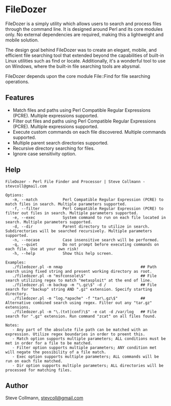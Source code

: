 # FileDozer

FileDozer is a simply utility which allows users to search and process files through the command line. It is designed around Perl and its core modules only. No external dependencies are required, making this a lightweight and mobile solution.

The design goal behind FileDozer was to create an elegant, mobile, and efficient file searching tool that extended beyond the capabilities of built-in Linux utilities such as find or locate. Additionally, it's a wonderful tool to use on Windows, where the built-in file searching tools are abysmal.

FileDozer depends upon the core module File::Find for file searching operations.

## Features
- Match files and paths using Perl Compatible Regular Expressions (PCRE). Multiple expressions supported.
- Filter out files and paths using Perl Compatible Regular Expressions (PCRE). Multiple expressions supported.
- Execute custom commands on each file discovered. Multiple commands supported.
- Multiple parent search directories supported.
- Recursive directory searching for files.
- Ignore case sensitivity option.

## Help
```
FileDozer - Perl File Finder and Processor | Steve Collmann - stevcoll@gmail.com

Options:
   -m, --match           Perl Compatible Regular Expression (PCRE) to match files in search. Multiple parameters supported.
   -f, --filter          Perl Compatible Regular Expression (PCRE) to filter out files in search. Multiple parameters supported.
   -e, --exec            System command to run on each file located in search. Multiple parameters supported.
   -d, --dir             Parent directory to utilize in search. Subdirectories will be searched recursively. Multiple parameters supported.
   -n, --nocase          Case insensitive search will be performed.
   -q, --quiet           Do not prompt before executing commands on each file. Use at your own risk!
   -h, --help            Show this help screen.
   
Examples:
   ./filedozer.pl -m nmap                                  ## Path search using fixed string and present working directory as root.
   ./filedozer.pl -m "msfconsole\$"                        ## File search utilizing regex to match "metasploit" at the end of line.
   ./filedozer.pl -m backup -m "\.gz\$" -d /               ## File search for "backup" string AND ".gz" extension. Specify starting directory.
   ./filedozer.pl -m "log.*apache" -f "tar\.gz\$"          ## Alternative combined search using regex. Filter out any "tar.gz" extensions.
   ./filedozer.pl -m "\.(txt|conf)\$" -e cat -d /var/log   ## File search for ".gz" extension. Run command "zcat" on all files found.

Notes:
   - Any part of the absolute file path can be matched with an expression. Utilize regex boundaries in order to preent this.
   - Match option supports multiple parameters; ALL conditions must be met in order for a file to be matched.
   - Filter option supports multiple parameters; ANY condition met will negate the possibility of a file match.
   - Exec option supports multiple parameters; ALL commands will be run on each file matched.
   - Dir option supports multiple parameters; ALL directories will be processed for matching files.
```

## Author
Steve Collmann, stevcoll@gmail.com
